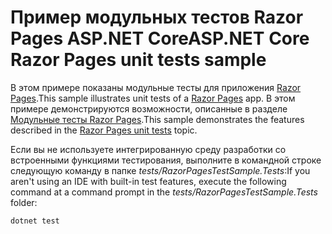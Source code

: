 # <a name="aspnet-core-razor-pages-unit-tests-sample"></a><span data-ttu-id="49931-101">Пример модульных тестов Razor Pages ASP.NET Core</span><span class="sxs-lookup"><span data-stu-id="49931-101">ASP.NET Core Razor Pages unit tests sample</span></span>

<span data-ttu-id="49931-102">В этом примере показаны модульные тесты для приложения [Razor Pages](https://docs.microsoft.com/aspnet/core/mvc/razor-pages).</span><span class="sxs-lookup"><span data-stu-id="49931-102">This sample illustrates unit tests of a [Razor Pages](https://docs.microsoft.com/aspnet/core/mvc/razor-pages) app.</span></span> <span data-ttu-id="49931-103">В этом примере демонстрируются возможности, описанные в разделе [Модульные тесты Razor Pages](https://docs.microsoft.com/aspnet/core/test/razor-pages-tests).</span><span class="sxs-lookup"><span data-stu-id="49931-103">This sample demonstrates the features described in the [Razor Pages unit tests](https://docs.microsoft.com/aspnet/core/test/razor-pages-tests) topic.</span></span>

<span data-ttu-id="49931-104">Если вы не используете интегрированную среду разработки со встроенными функциями тестирования, выполните в командной строке следующую команду в папке *tests/RazorPagesTestSample.Tests*:</span><span class="sxs-lookup"><span data-stu-id="49931-104">If you aren't using an IDE with built-in test features, execute the following command at a command prompt in the *tests/RazorPagesTestSample.Tests* folder:</span></span>

```console
dotnet test
```
